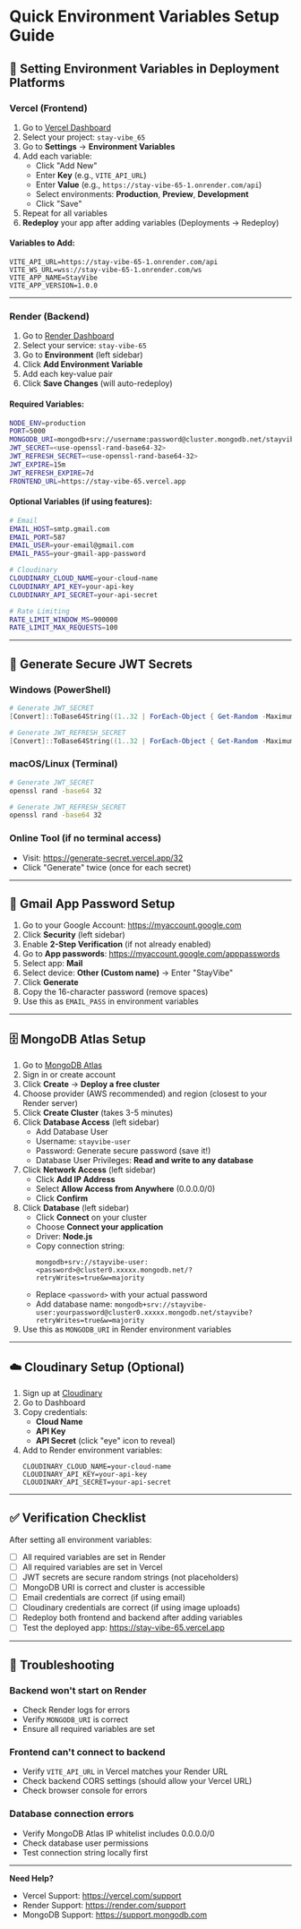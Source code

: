 # Quick Environment Variables Setup Guide

## 🚀 Setting Environment Variables in Deployment Platforms

### Vercel (Frontend)
1. Go to [Vercel Dashboard](https://vercel.com/dashboard)
2. Select your project: `stay-vibe_65`
3. Go to **Settings** → **Environment Variables**
4. Add each variable:
   - Click "Add New"
   - Enter **Key** (e.g., `VITE_API_URL`)
   - Enter **Value** (e.g., `https://stay-vibe-65-1.onrender.com/api`)
   - Select environments: **Production**, **Preview**, **Development**
   - Click "Save"
5. Repeat for all variables
6. **Redeploy** your app after adding variables (Deployments → Redeploy)

#### Variables to Add:
```
VITE_API_URL=https://stay-vibe-65-1.onrender.com/api
VITE_WS_URL=wss://stay-vibe-65-1.onrender.com/ws
VITE_APP_NAME=StayVibe
VITE_APP_VERSION=1.0.0
```

---

### Render (Backend)
1. Go to [Render Dashboard](https://dashboard.render.com/)
2. Select your service: `stay-vibe-65`
3. Go to **Environment** (left sidebar)
4. Click **Add Environment Variable**
5. Add each key-value pair
6. Click **Save Changes** (will auto-redeploy)

#### Required Variables:
```bash
NODE_ENV=production
PORT=5000
MONGODB_URI=mongodb+srv://username:password@cluster.mongodb.net/stayvibe
JWT_SECRET=<use-openssl-rand-base64-32>
JWT_REFRESH_SECRET=<use-openssl-rand-base64-32>
JWT_EXPIRE=15m
JWT_REFRESH_EXPIRE=7d
FRONTEND_URL=https://stay-vibe-65.vercel.app
```

#### Optional Variables (if using features):
```bash
# Email
EMAIL_HOST=smtp.gmail.com
EMAIL_PORT=587
EMAIL_USER=your-email@gmail.com
EMAIL_PASS=your-gmail-app-password

# Cloudinary
CLOUDINARY_CLOUD_NAME=your-cloud-name
CLOUDINARY_API_KEY=your-api-key
CLOUDINARY_API_SECRET=your-api-secret

# Rate Limiting
RATE_LIMIT_WINDOW_MS=900000
RATE_LIMIT_MAX_REQUESTS=100
```

---

## 🔐 Generate Secure JWT Secrets

### Windows (PowerShell)
```powershell
# Generate JWT_SECRET
[Convert]::ToBase64String((1..32 | ForEach-Object { Get-Random -Maximum 256 }))

# Generate JWT_REFRESH_SECRET
[Convert]::ToBase64String((1..32 | ForEach-Object { Get-Random -Maximum 256 }))
```

### macOS/Linux (Terminal)
```bash
# Generate JWT_SECRET
openssl rand -base64 32

# Generate JWT_REFRESH_SECRET
openssl rand -base64 32
```

### Online Tool (if no terminal access)
- Visit: https://generate-secret.vercel.app/32
- Click "Generate" twice (once for each secret)

---

## 📧 Gmail App Password Setup

1. Go to your Google Account: https://myaccount.google.com
2. Click **Security** (left sidebar)
3. Enable **2-Step Verification** (if not already enabled)
4. Go to **App passwords**: https://myaccount.google.com/apppasswords
5. Select app: **Mail**
6. Select device: **Other (Custom name)** → Enter "StayVibe"
7. Click **Generate**
8. Copy the 16-character password (remove spaces)
9. Use this as `EMAIL_PASS` in environment variables

---

## 🗄️ MongoDB Atlas Setup

1. Go to [MongoDB Atlas](https://www.mongodb.com/cloud/atlas)
2. Sign in or create account
3. Click **Create** → **Deploy a free cluster**
4. Choose provider (AWS recommended) and region (closest to your Render server)
5. Click **Create Cluster** (takes 3-5 minutes)
6. Click **Database Access** (left sidebar)
   - Add Database User
   - Username: `stayvibe-user`
   - Password: Generate secure password (save it!)
   - Database User Privileges: **Read and write to any database**
7. Click **Network Access** (left sidebar)
   - Click **Add IP Address**
   - Select **Allow Access from Anywhere** (0.0.0.0/0)
   - Click **Confirm**
8. Click **Database** (left sidebar)
   - Click **Connect** on your cluster
   - Choose **Connect your application**
   - Driver: **Node.js**
   - Copy connection string:
     ```
     mongodb+srv://stayvibe-user:<password>@cluster0.xxxxx.mongodb.net/?retryWrites=true&w=majority
     ```
   - Replace `<password>` with your actual password
   - Add database name: `mongodb+srv://stayvibe-user:yourpassword@cluster0.xxxxx.mongodb.net/stayvibe?retryWrites=true&w=majority`
9. Use this as `MONGODB_URI` in Render environment variables

---

## ☁️ Cloudinary Setup (Optional)

1. Sign up at [Cloudinary](https://cloudinary.com/)
2. Go to Dashboard
3. Copy credentials:
   - **Cloud Name**
   - **API Key**
   - **API Secret** (click "eye" icon to reveal)
4. Add to Render environment variables:
   ```
   CLOUDINARY_CLOUD_NAME=your-cloud-name
   CLOUDINARY_API_KEY=your-api-key
   CLOUDINARY_API_SECRET=your-api-secret
   ```

---

## ✅ Verification Checklist

After setting all environment variables:

- [ ] All required variables are set in Render
- [ ] All required variables are set in Vercel
- [ ] JWT secrets are secure random strings (not placeholders)
- [ ] MongoDB URI is correct and cluster is accessible
- [ ] Email credentials are correct (if using email)
- [ ] Cloudinary credentials are correct (if using image uploads)
- [ ] Redeploy both frontend and backend after adding variables
- [ ] Test the deployed app: https://stay-vibe-65.vercel.app

---

## 🐛 Troubleshooting

### Backend won't start on Render
- Check Render logs for errors
- Verify `MONGODB_URI` is correct
- Ensure all required variables are set

### Frontend can't connect to backend
- Verify `VITE_API_URL` in Vercel matches your Render URL
- Check backend CORS settings (should allow your Vercel URL)
- Check browser console for errors

### Database connection errors
- Verify MongoDB Atlas IP whitelist includes 0.0.0.0/0
- Check database user permissions
- Test connection string locally first

---

**Need Help?**
- Vercel Support: https://vercel.com/support
- Render Support: https://render.com/support
- MongoDB Support: https://support.mongodb.com
